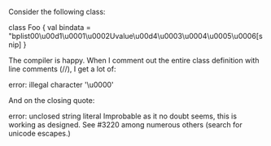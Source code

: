 Consider the following class:

class Foo {
  val bindata = "bplist00\u00d1\u0001\u0002Uvalue\u00d4\u0003\u0004\u0005\u0006[snip]
}

The compiler is happy. When I comment out the entire class definition with line comments (//), I get a lot of:

error: illegal character '\u0000'

And on the closing quote:

error: unclosed string literal
Improbable as it no doubt seems, this is working as designed. See #3220 among numerous others (search for unicode escapes.)
